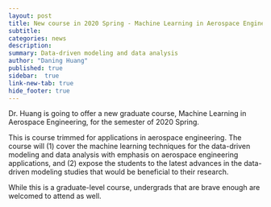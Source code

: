 ```yaml
---
layout: post
title: New course in 2020 Spring - Machine Learning in Aerospace Engineering
subtitle:
categories: news
description:
summary: Data-driven modeling and data analysis
author: "Daning Huang"
published: true
sidebar:  true
link-new-tab: true
hide_footer: true
---
```


Dr. Huang is going to offer a new graduate course, Machine Learning in Aerospace Engineering, for the semester of 2020 Spring.

This is course trimmed for applications in aerospace engineering. The course will (1) cover the machine learning techniques for the data-driven modeling and data analysis with emphasis on aerospace engineering applications, and (2) expose the students to the latest advances in the data-driven modeling studies that would be beneficial to their research.

While this is a graduate-level course, undergrads that are brave enough are welcomed to attend as well.
